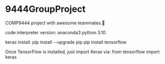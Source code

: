 # 9444GroupProject
COMP9444 project with awesome teammates.🫡

code interpreter version: 
anaconda3 python 3.10

keras install:
pip install --upgrade pip
pip install tensorflow

Once TensorFlow is installed, just import Keras via:
from tensorflow import keras


